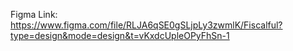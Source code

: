 Figma Link: https://www.figma.com/file/RLJA6qSE0gSLjpLy3zwmlK/Fiscalful?type=design&mode=design&t=vKxdcUpleOPyFhSn-1
